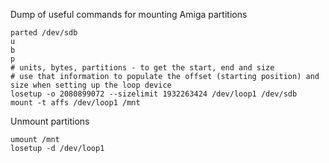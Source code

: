 Dump of useful commands for mounting Amiga partitions
```
parted /dev/sdb
u
b
p
# units, bytes, partitions - to get the start, end and size
# use that information to populate the offset (starting position) and size when setting up the loop device
losetup -o 2080899072 --sizelimit 1932263424 /dev/loop1 /dev/sdb
mount -t affs /dev/loop1 /mnt
```

Unmount partitions
```
umount /mnt
losetup -d /dev/loop1
```
